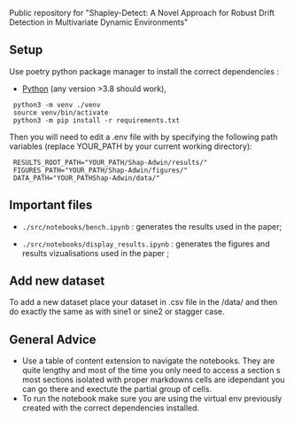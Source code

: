 Public repository for "Shapley-Detect: A Novel Approach for Robust Drift Detection in Multivariate Dynamic Environments"

## Setup

Use poetry python package manager to install the correct dependencies :

- [Python](https://www.python.org) (any version >3.8 should work),

 ```console
  python3 -m venv ./venv
  source venv/bin/activate
  python3 -m pip install -r requirements.txt
  ```

Then you will need to edit a .env file with by specifying the following path variables (replace YOUR_PATH by your current working directory):

 ```
  RESULTS_ROOT_PATH="YOUR_PATH/Shap-Adwin/results/"
  FIGURES_PATH="YOUR_PATH/Shap-Adwin/figures/"
  DATA_PATH="YOUR_PATHShap-Adwin/data/"
  ```


## Important files

- `./src/notebooks/bench.ipynb` : generates the results used in the paper;

- `./src/notebooks/display_results.ipynb` : generates the figures and results vizualisations used in the paper ;

## Add new dataset

To add a new dataset place your dataset in .csv file in the /data/ and then do exactly the same as with sine1 or sine2 or stagger case. 

## General Advice

- Use a table of content extension to navigate the notebooks. They are quite lengthy and most of the time you only need to access a section s most sections isolated with proper markdowns cells are idependant you can go there and exectute the partial group of cells.
- To run the notebook make sure you are using the virtual env previously created with the correct dependencies installed.

